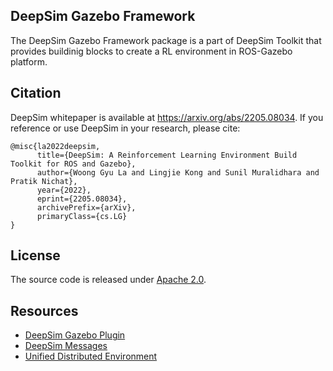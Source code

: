 ## DeepSim Gazebo Framework

The DeepSim Gazebo Framework package is a part of DeepSim Toolkit that provides buildinig blocks to create a RL environment in ROS-Gazebo platform. 

## Citation

DeepSim whitepaper is available at https://arxiv.org/abs/2205.08034.
If you reference or use DeepSim in your research, please cite:

```
@misc{la2022deepsim,
      title={DeepSim: A Reinforcement Learning Environment Build Toolkit for ROS and Gazebo}, 
      author={Woong Gyu La and Lingjie Kong and Sunil Muralidhara and Pratik Nichat},
      year={2022},
      eprint={2205.08034},
      archivePrefix={arXiv},
      primaryClass={cs.LG}
}
```

## License

The source code is released under [Apache 2.0](https://aws.amazon.com/apache-2-0/).

## Resources
* [DeepSim Gazebo Plugin](https://github.com/juhgiyo/deepsim/tree/main/deepsim_gazebo_plugin)
* [DeepSim Messages](https://github.com/juhgiyo/deepsim/tree/main/deepsim_msgs)
* [Unified Distributed Environment](https://github.com/juhgiyo/ude)

